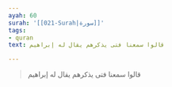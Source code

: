 ```yaml
---
ayah: 60
surah: '[[021-Surah|سورة]]'
tags:
- quran
text: قالوا سمعنا فتى يذكرهم يقال له إبراهيم

---
```

> قالوا سمعنا فتى يذكرهم يقال له إبراهيم
